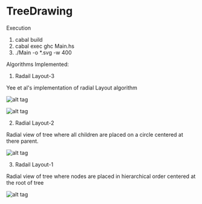 # TreeDrawing

Execution
1) cabal build
2) cabal exec ghc Main.hs
3) ./Main -o *.svg -w 400

Algorithms Implemented:

1) Radail Layout-3

Yee et al's implementation of radial Layout algorithm

![alt tag](http://i57.tinypic.com/200qivk.png)

![alt tag](http://i57.tinypic.com/ajnkb6.png)

2) Radial Layout-2

Radial view of tree where all children are placed on a circle centered at there parent.

![alt tag](http://i57.tinypic.com/330rc5y.png)

3) Radail Layout-1

Radial view of tree where nodes are placed in hierarchical order centered at the root of tree

![alt tag](http://i61.tinypic.com/nbuj68.png)
